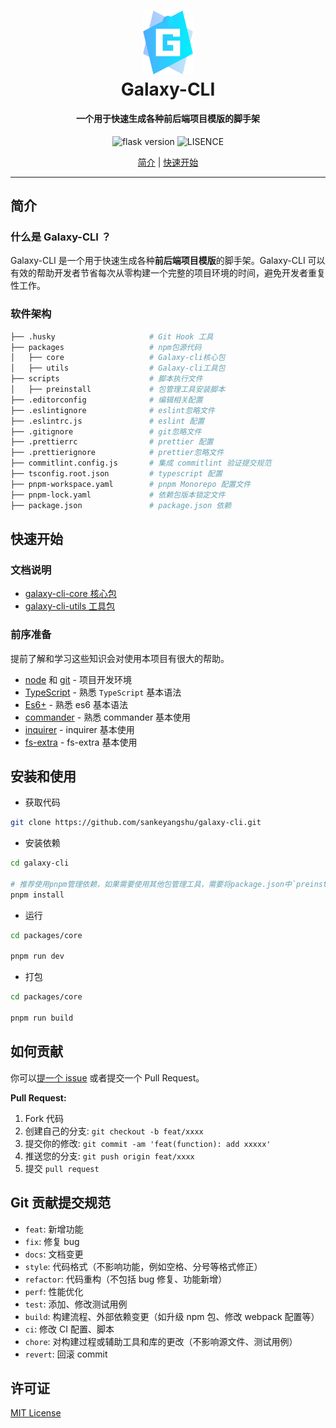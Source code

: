 <h1 align="center">
  <img src="https://raw.githubusercontent.com/sankeyangshu/sankeyangshu/master/image/logo-bai.png" width="80"/>
  <br>
  Galaxy-CLI
</h1>
<h4 align="center">一个用于快速生成各种前后端项目模版的脚手架</h4>

<p align="center">
  <img src="https://img.shields.io/badge/Node-16.0.0-green" alt="flask version" data-canonical-src="https://img.shields.io/badge/Node-16.0.0-green" style="max-width:100%;">
  <img src="https://img.shields.io/badge/license-MIT-lightgrey" alt="LISENCE" data-canonical-src="https://img.shields.io/badge/license-MIT-lightgrey" style="max-width:100%;">
</p>
<p align="center">
  <a href="#简介">简介</a>&nbsp;|&nbsp;<a href="#快速开始">快速开始</a>
</p>

---

## 简介

### 什么是 Galaxy-CLI ？

Galaxy-CLI 是一个用于快速生成各种**前后端项目模版**的脚手架。Galaxy-CLI 可以有效的帮助开发者节省每次从零构建一个完整的项目环境的时间，避免开发者重复性工作。

### 软件架构

```bash
├── .husky                     # Git Hook 工具
├── packages                   # npm包源代码
│   ├── core                   # Galaxy-cli核心包
│   ├── utils                  # Galaxy-cli工具包
├── scripts                    # 脚本执行文件
│   ├── preinstall             # 包管理工具安装脚本
├── .editorconfig              # 编辑相关配置
├── .eslintignore              # eslint忽略文件
├── .eslintrc.js               # eslint 配置
├── .gitignore                 # git忽略文件
├── .prettierrc                # prettier 配置
├── .prettierignore            # prettier忽略文件
├── commitlint.config.js       # 集成 commitlint 验证提交规范
├── tsconfig.root.json         # typescript 配置
├── pnpm-workspace.yaml        # pnpm Monorepo 配置文件
├── pnpm-lock.yaml             # 依赖包版本锁定文件
├── package.json               # package.json 依赖
```

## 快速开始

### 文档说明

- [galaxy-cli-core 核心包](./packages/core/README.md)
- [galaxy-cli-utils 工具包](./packages/utils/README.md)

### 前序准备

提前了解和学习这些知识会对使用本项目有很大的帮助。

- [node](http://nodejs.org/) 和 [git](https://git-scm.com/) - 项目开发环境
- [TypeScript](https://www.typescriptlang.org/) - 熟悉 `TypeScript` 基本语法
- [Es6+](http://es6.ruanyifeng.com/) - 熟悉 es6 基本语法
- [commander](https://github.com/tj/commander.js) - 熟悉 commander 基本使用
- [inquirer](https://github.com/SBoudrias/Inquirer.js) - inquirer 基本使用
- [fs-extra](https://github.com/jprichardson/node-fs-extra) - fs-extra 基本使用

## 安装和使用

- 获取代码

```bash
git clone https://github.com/sankeyangshu/galaxy-cli.git
```

- 安装依赖

```bash
cd galaxy-cli

# 推荐使用pnpm管理依赖，如果需要使用其他包管理工具，需要将package.json中`preinstall`删除
pnpm install
```

- 运行

```bash
cd packages/core

pnpm run dev
```

- 打包

```bash
cd packages/core

pnpm run build
```

## 如何贡献

你可以[提一个 issue](https://github.com/sankeyangshu/galaxy-cli/issues) 或者提交一个 Pull Request。

**Pull Request:**

1. Fork 代码
2. 创建自己的分支: `git checkout -b feat/xxxx`
3. 提交你的修改: `git commit -am 'feat(function): add xxxxx'`
4. 推送您的分支: `git push origin feat/xxxx`
5. 提交 `pull request`

## Git 贡献提交规范

- `feat`: 新增功能
- `fix`: 修复 bug
- `docs`: 文档变更
- `style`: 代码格式（不影响功能，例如空格、分号等格式修正）
- `refactor`: 代码重构（不包括 bug 修复、功能新增）
- `perf`: 性能优化
- `test`: 添加、修改测试用例
- `build`: 构建流程、外部依赖变更（如升级 npm 包、修改 webpack 配置等）
- `ci`: 修改 CI 配置、脚本
- `chore`: 对构建过程或辅助工具和库的更改（不影响源文件、测试用例）
- `revert`: 回滚 commit

## 许可证

[MIT License](https://github.com/sankeyangshu/galaxy-cli/blob/master/LICENSE)
